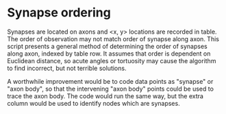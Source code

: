 # Synapse ordering

Synapses are located on axons and <x, y> locations are recorded in table. The order of observation may not match order of synapse along axon. This script presents a general method of determining the order of synapses along axon, indexed by table row. It assumes that order is dependent on Euclidean distance, so acute angles or tortuosity may cause the algorithm to find incorrect, but not terrible solutions.  

A worthwhile improvement would be to code data points as "synapse" or "axon body", so that the intervening "axon body" points could be used to trace the axon body. The code would run the same way, but the extra column would be used to identify nodes which are synapses.  
